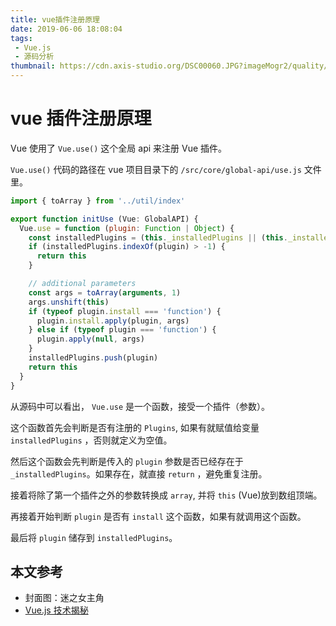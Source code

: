 ```yaml
---
title: vue插件注册原理
date: 2019-06-06 18:08:04
tags:
 - Vue.js
 - 源码分析
thumbnail: https://cdn.axis-studio.org/DSC00060.JPG?imageMogr2/quality/30
---
```



# vue 插件注册原理

Vue 使用了 `Vue.use()` 这个全局 api 来注册 Vue 插件。

`Vue.use()` 代码的路径在 vue 项目目录下的 `/src/core/global-api/use.js` 文件里。

```js
import { toArray } from '../util/index'

export function initUse (Vue: GlobalAPI) {
  Vue.use = function (plugin: Function | Object) {
    const installedPlugins = (this._installedPlugins || (this._installedPlugins = []))
    if (installedPlugins.indexOf(plugin) > -1) {
      return this
    }

    // additional parameters
    const args = toArray(arguments, 1)
    args.unshift(this)
    if (typeof plugin.install === 'function') {
      plugin.install.apply(plugin, args)
    } else if (typeof plugin === 'function') {
      plugin.apply(null, args)
    }
    installedPlugins.push(plugin)
    return this
  }
}
```
从源码中可以看出， `Vue.use` 是一个函数，接受一个插件（参数）。

这个函数首先会判断是否有注册的 `Plugins`, 如果有就赋值给变量 `installedPlugins` ，否则就定义为空值。

然后这个函数会先判断是传入的 `plugin` 参数是否已经存在于 `_installedPlugins`。如果存在，就直接 `return` ，避免重复注册。

接着将除了第一个插件之外的参数转换成 `array`, 并将 `this` (Vue)放到数组顶端。

再接着开始判断 `plugin` 是否有 `install` 这个函数，如果有就调用这个函数。

最后将 `plugin` 储存到 `installedPlugins`。

## 本文参考

- 封面图：迷之女主角
- [Vue.js 技术揭秘](https://ustbhuangyi.github.io/vue-analysis/)
